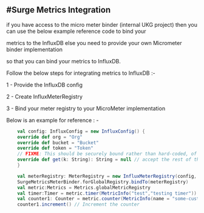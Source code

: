#Surge Metrics Integration
-------------------------------
if you have access to the micro meter binder (internal UKG project)  then you can use the below example reference code to bind your

metrics to the InfluxDB else you need to provide your own Micrometer binder implementation 

so that you can bind your metrics to InfluxDB.

Follow the below steps for integrating metrics to InfluxDB :-

1 - Provide the InfluxDB config 

2 - Create InfluxMeterRegistry

3 - Bind your meter registry to your MicroMeter implementation

Below is an example for reference : - 
```scala
    val config: InfluxConfig = new InfluxConfig() {
    override def org = "Org"
    override def bucket = "Bucket"
    override def token = "Token"
    // FIXME: This should be securely bound rather than hard-coded, of course.
    override def get(k: String): String = null // accept the rest of the defaults
    }

```
     
```scala
    val meterRegistry: MeterRegistry = new InfluxMeterRegistry(config, Clock.SYSTEM)
    SurgeMetricsMeterBinder.forGlobalRegistry.bindTo(meterRegistry)
    val metric:Metrics = Metrics.globalMetricRegistry
    val timer:Timer = metric.timer(MetricInfo("test","testing timer"))
    val counter1: Counter = metric.counter(MetricInfo(name = "some-custom-counter", description = "Just an example counter"))
    counter1.increment() // Increment the counter
```
   
